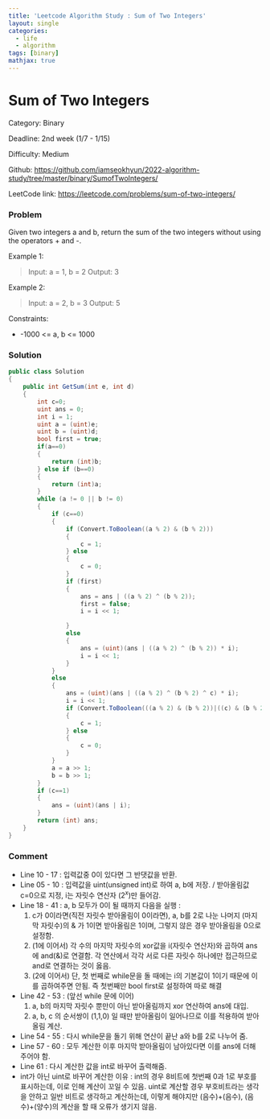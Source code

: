 ```yaml
---
title: 'Leetcode Algorithm Study : Sum of Two Integers'
layout: single
categories:
  - life
  - algorithm
tags: [binary]
mathjax: true
---
```


# Sum of Two Integers

Category: Binary

Deadline: 2nd week (1/7 - 1/15)

Difficulty: Medium

Github: https://github.com/iamseokhyun/2022-algorithm-study/tree/master/binary/SumofTwoIntegers/

LeetCode link: https://leetcode.com/problems/sum-of-two-integers/

### Problem

Given two integers a and b, return the sum of the two integers without using the operators + and -.

Example 1:

>Input: a = 1, b = 2
>Output: 3

Example 2:

>Input: a = 2, b = 3
>Output: 5

Constraints:

- -1000 <= a, b <= 1000

### Solution
```csharp
public class Solution
{
    public int GetSum(int e, int d)
    {
        int c=0;
        uint ans = 0;
        int i = 1;
        uint a = (uint)e;
        uint b = (uint)d;
        bool first = true;
        if(a==0)
        {
            return (int)b;
        } else if (b==0)
        {
            return (int)a;
        }
        while (a != 0 || b != 0)
        {
            if (c==0)
            {
                if (Convert.ToBoolean((a % 2) & (b % 2)))
                {
                    c = 1;
                } else
                {
                    c = 0;
                }
                if (first)
                {
                    ans = ans | ((a % 2) ^ (b % 2));
                    first = false;
                    i = i << 1;

                }
                else
                {
                    ans = (uint)(ans | ((a % 2) ^ (b % 2)) * i);
                    i = i << 1;
                }
            }
            else
            {
                ans = (uint)(ans | ((a % 2) ^ (b % 2) ^ c) * i);
                i = i << 1;
                if (Convert.ToBoolean(((a % 2) & (b % 2))|((c) & (b % 2))|((a % 2) & (c))))
                {
                    c = 1;
                } else
                {
                    c = 0;
                }
            }
            a = a >> 1;
            b = b >> 1;
        }
        if (c==1)
        {
            ans = (uint)(ans | i);
        }
        return (int) ans;
    }
}
```

### Comment

- Line 10 - 17 : 입력값중 0이 있다면 그 반댓값을 반환.
- Line 05 - 10 : 입력값을 uint(unsigned int)로 하여 a, b에 저장. / 받아올림값 c=0으로 지정, i는 자릿수 연산자 ($2^x$)만 들어감.
- Line 18 - 41 : a, b 모두가 0이 될 때까지 다음을 실행 :
    1. c가 0이라면(직전 자릿수 받아올림이 0이라면), a, b를 2로 나눈 나머지 (마지막 자릿수)의 & 가 1이면 받아올림은 1이며, 그렇지 않은 경우 받아올림을 0으로 설정함.
    2. (1에 이어서) 각 수의 마지막 자릿수의 xor값을 i(자릿수 연산자)와 곱하여 ans에 and(&)로 연결함. 각 연산에서 각각 서로 다른 자릿수 하나에만 접근하므로 and로 연결하는 것이 옳음.
    3. (2에 이어서) 단, 첫 번째로 while문을 돌 때에는 i의 기본값이 1이기 때문에 이를 곱하여주면 안됨. 즉 첫번째만 bool first로 설정하여 따로 해결
- Line 42 - 53 : (앞선 while 문에 이어)
    1. a, b의 마지막 자릿수 뿐만이 아닌 받아올림까지 xor 연산하여 ans에 대입. 
    2. a, b, c 의 순서쌍이 (1,1,0) 일 때만 받아올림이 일어나므로 이를 적용하여 받아올림 계산.
- Line 54 - 55 : 다시 while문을 돌기 위해 연산이 끝난 a와 b를 2로 나누어 줌.
- Line 57 - 60 : 모두 계산한 이후 마지막 받아올림이 남아있다면 이를 ans에 더해주어야 함.
- Line 61 : 다시 계산한 값을 int로 바꾸어 출력해줌.
- int가 아닌 uint로 바꾸어 계산한 이유 : int의 경우 8비트에 첫번째 0과 1로 부호를 표시하는데, 이로 인해 계산이 꼬일 수 있음. uint로 계산할 경우 부호비트라는 생각을 안하고 일반 비트로 생각하고 계산하는데, 이렇게 해야지만 (음수)+(음수), (음수)+(양수)의 계산을 할 때 오류가 생기지 않음.